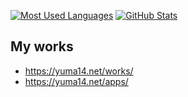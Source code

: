 [![Most Used Languages](https://github-readme-stats.vercel.app/api/top-langs/?username=yuma140902&layout=compact&theme=github_dark&hide_border=true)](#)
[![GitHub Stats](https://github-readme-stats.vercel.app/api?username=yuma140902&count_private=false&include_all_commits=true&theme=github_dark&hide_rank=true&hide_border=true&hide_title=true&show_icons=true)](#)

## My works

- <https://yuma14.net/works/>
- <https://yuma14.net/apps/>
